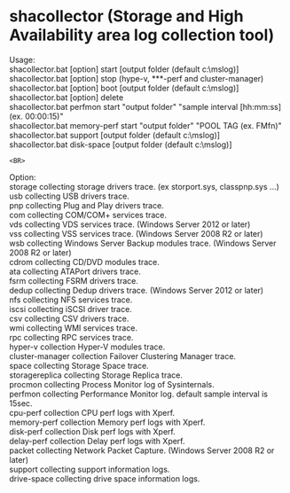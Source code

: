 # shacollector (Storage and High Availability area log collection tool)
Usage:<BR>
	shacollector.bat [option] start [output folder (default c:\mslog)]<BR>
shacollector.bat [option] stop (hype-v, ***-perf and cluster-manager)<BR>
  shacollector.bat [option] boot [output folder (default c:\mslog)]<BR>
  shacollector.bat [option] delete<BR>
  shacollector.bat perfmon start "output folder" "sample interval [hh:mm:ss] (ex. 00:00:15)"<BR>
  shacollector.bat memory-perf start "output folder" "POOL TAG (ex. FMfn)"<BR>
  shacollector.bat support [output folder (default c:\mslog)]<BR>
  shacollector.bat disk-space [output folder (default c:\mslog)]<BR>

	<BR>
Option:<BR>
   storage   collecting storage drivers trace. (ex storport.sys, classpnp.sys ...)<BR>
   usb       collecting USB drivers trace.<BR>
   pnp       collecting Plug and Play drivers trace.<BR>
   com       collecting COM/COM+ services trace.<BR>
   vds       collecting VDS services trace. (Windows Server 2012 or later)<BR>
   vss       collecting VSS services trace. (Windows Server 2008 R2 or later)<BR>
   wsb       collecting Windows Server Backup modules trace. (Windows Server 2008 R2 or later)<BR>
   cdrom     collecting CD/DVD modules trace.<BR>
   ata       collecting ATAPort drivers trace.<BR>
   fsrm      collecting FSRM drivers trace.<BR>
   dedup     collecting Dedup drivers trace. (Windows Server 2012 or later)<BR>
   nfs       collecting NFS services trace.<BR>
   iscsi     collecting iSCSI driver trace.<BR>
   csv       collecting CSV drivers trace.<BR>
   wmi       collecting WMI services trace.<BR>
   rpc       collecting RPC services trace.<BR>
   hyper-v   collection Hyper-V modules trace.<BR>
   cluster-manager     collection Failover Clustering Manager trace.<BR>
   space     collecting Storage Space trace.<BR>
   storagereplica     collecting Storage Replica trace.<BR>
   procmon   collecting Process Monitor log of Sysinternals.<BR>
   perfmon   collecting Performance Monitor log. default sample interval is 15sec.<BR>
   cpu-perf     collection CPU perf logs with Xperf.<BR>
   memory-perf     collection Memory perf logs with Xperf.<BR>
   disk-perf     collection Disk perf logs with Xperf.<BR>
   delay-perf     collection Delay perf logs with Xperf.<BR>
   packet    collecting Network Packet Capture. (Windows Server 2008 R2 or later)<BR>
   support   collecting support information logs.<BR>
   drive-space     collecting drive space information logs.<BR>

